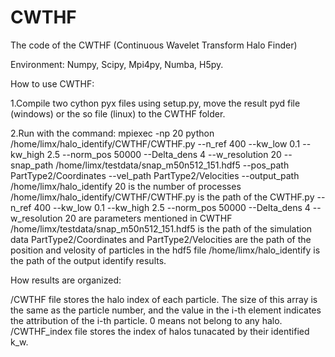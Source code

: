 # CWTHF
The code of the CWTHF (Continuous Wavelet Transform Halo Finder)

Environment: Numpy, Scipy, Mpi4py, Numba, H5py.

How to use CWTHF: 

1.Compile two cython pyx files using setup.py, move the result pyd file (windows) or the so file (linux) to the CWTHF folder.

2.Run with the command: mpiexec -np 20 python /home/limx/halo_identify/CWTHF/CWTHF.py --n_ref 400 --kw_low 0.1 --kw_high 2.5 --norm_pos 50000 --Delta_dens 4 --w_resolution 20 --snap_path /home/limx/testdata/snap_m50n512_151.hdf5 --pos_path PartType2/Coordinates --vel_path PartType2/Velocities --output_path /home/limx/halo_identify 20 is the number of processes /home/limx/halo_identify/CWTHF/CWTHF.py is the path of the CWTHF.py --n_ref 400 --kw_low 0.1 --kw_high 2.5 --norm_pos 50000 --Delta_dens 4 --w_resolution 20 are parameters mentioned in CWTHF /home/limx/testdata/snap_m50n512_151.hdf5 is the path of the simulation data PartType2/Coordinates and PartType2/Velocities are the path of the position and velosity of particles in the hdf5 file /home/limx/halo_identify is the path of the output identify results.

How results are organized: 

/CWTHF file stores the halo index of each particle. The size of this array is the same as the particle number, and the value in the i-th element indicates the attribution of the i-th particle. 0 means not belong to any halo. 
/CWTHF_index file stores the index of halos tunacated by their identified k_w.
